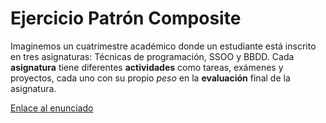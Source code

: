 # Ejercicio Patrón Composite
Imaginemos un cuatrimestre académico donde un estudiante está inscrito en tres asignaturas: Técnicas de programación, SSOO y BBDD. Cada **asignatura** tiene diferentes **actividades** como tareas, exámenes y proyectos, cada uno con su propio _peso_ en la **evaluación** final de la asignatura.

[Enlace al enunciado](https://luisgasa-uax.notion.site/Ejercicio-Patr-n-Composite-e824b33e2eac4ce5ba064202c3e0a9f8?pvs=4)